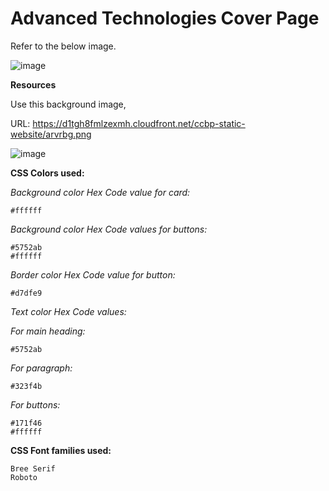 # Advanced Technologies Cover Page

Refer to the below image.

![image](https://user-images.githubusercontent.com/90957976/136012313-8fabb1bb-2f13-4ca5-8ea3-8256d33a597b.png)

**Resources**

Use this background image,

URL: https://d1tgh8fmlzexmh.cloudfront.net/ccbp-static-website/arvrbg.png

![image](https://user-images.githubusercontent.com/90957976/136012579-00a3a181-86ac-4c99-99a9-c8ddb2bfb99a.png)


**CSS Colors used:**

_Background color Hex Code value for card:_

    #ffffff

_Background color Hex Code values for buttons:_

    #5752ab
    #ffffff

_Border color Hex Code value for button:_

    #d7dfe9

_Text color Hex Code values:_

_For main heading:_

    #5752ab

_For paragraph:_

    #323f4b

_For buttons:_

```
#171f46
#ffffff
```


**CSS Font families used:**

```
Bree Serif
Roboto
```
